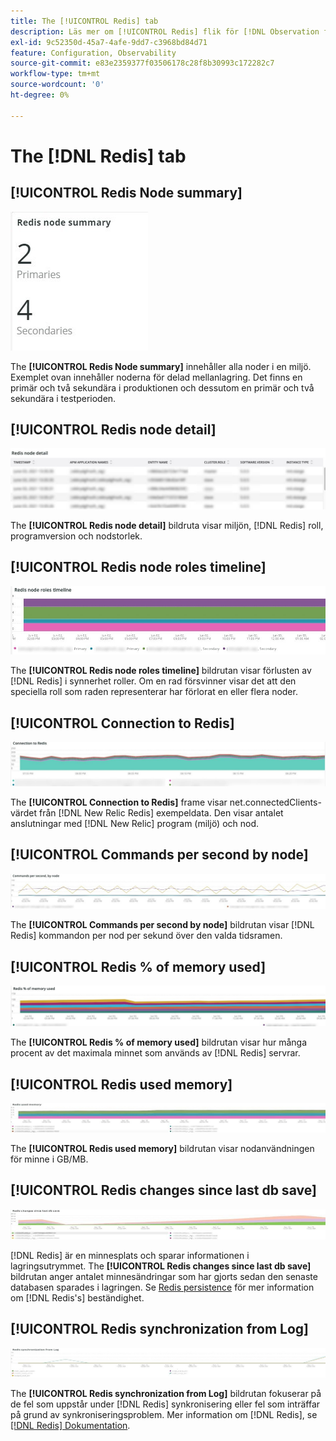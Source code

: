 ```yaml
---
title: The [!UICONTROL Redis] tab
description: Läs mer om [!UICONTROL Redis] flik för [!DNL Observation for Adobe Commerce].
exl-id: 9c52350d-45a7-4afe-9dd7-c3968bd84d71
feature: Configuration, Observability
source-git-commit: e83e2359377f03506178c28f8b30993c172282c7
workflow-type: tm+mt
source-wordcount: '0'
ht-degree: 0%

---
```


# The [!DNL Redis] tab

## [!UICONTROL Redis Node summary]

![Redis Node summary](../../assets/tools/observation-for-adobe-commerce/redis-tab-1.jpg)

The **[!UICONTROL Redis Node summary]** innehåller alla noder i en miljö. Exemplet ovan innehåller noderna för delad mellanlagring. Det finns en primär och två sekundära i produktionen och dessutom en primär och två sekundära i testperioden.

## [!UICONTROL Redis node detail]

![Redis-noddetalj](../../assets/tools/observation-for-adobe-commerce/redis-tab-2.jpg)

The **[!UICONTROL Redis node detail]** bildruta visar miljön, [!DNL Redis] roll, programversion och nodstorlek.

## [!UICONTROL Redis node roles timeline]

![Redis node roles timeline](../../assets/tools/observation-for-adobe-commerce/redis-tab-3.jpg)

The **[!UICONTROL Redis node roles timeline]** bildrutan visar förlusten av [!DNL Redis] i synnerhet roller. Om en rad försvinner visar det att den speciella roll som raden representerar har förlorat en eller flera noder.

## [!UICONTROL Connection to Redis]

![Anslutning till Redis](../../assets/tools/observation-for-adobe-commerce/redis-tab-4.jpg)

The **[!UICONTROL Connection to Redis]** frame visar net.connectedClients-värdet från [!DNL New Relic Redis] exempeldata. Den visar antalet anslutningar med [!DNL New Relic] program (miljö) och nod.

## [!UICONTROL Commands per second by node]

![Kommandon per sekund efter nod](../../assets/tools/observation-for-adobe-commerce/redis-tab-5.jpg)

The **[!UICONTROL Commands per second by node]** bildrutan visar [!DNL Redis] kommandon per nod per sekund över den valda tidsramen.

## [!UICONTROL Redis % of memory used]

![Redis % av använt minne](../../assets/tools/observation-for-adobe-commerce/redis-tab-6.jpg)

The **[!UICONTROL Redis % of memory used]** bildrutan visar hur många procent av det maximala minnet som används av [!DNL Redis] servrar.

## [!UICONTROL Redis used memory]

![Redis använt minne](../../assets/tools/observation-for-adobe-commerce/redis-tab-7.jpg)

The **[!UICONTROL Redis used memory]** bildrutan visar nodanvändningen för minne i GB/MB.

## [!UICONTROL Redis changes since last db save]

![Gör om ändringar sedan den senaste databasen sparades](../../assets/tools/observation-for-adobe-commerce/redis-tab-8.jpg)

[!DNL Redis] är en minnesplats och sparar informationen i lagringsutrymmet. The **[!UICONTROL Redis changes since last db save]** bildrutan anger antalet minnesändringar som har gjorts sedan den senaste databasen sparades i lagringen. Se [Redis persistence](https://redis.io/docs/manual/persistence/) för mer information om [!DNL Redis's] beständighet.

## [!UICONTROL Redis synchronization from Log]

![Synkronisera igen från logg](../../assets/tools/observation-for-adobe-commerce/redis-tab-9.jpg)

The **[!UICONTROL Redis synchronization from Log]** bildrutan fokuserar på de fel som uppstår under [!DNL Redis] synkronisering eller fel som inträffar på grund av synkroniseringsproblem. Mer information om [!DNL Redis], se [[!DNL Redis] Dokumentation](https://redis.io/docs/).
